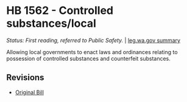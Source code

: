 # HB 1562 - Controlled substances/local
*Status: First reading, referred to Public Safety.* | [leg.wa.gov summary](https://app.leg.wa.gov/billsummary?BillNumber=1562&Year=2021)

Allowing local governments to enact laws and ordinances relating to possession of controlled substances and counterfeit substances.

## Revisions
* [Original Bill](1/)